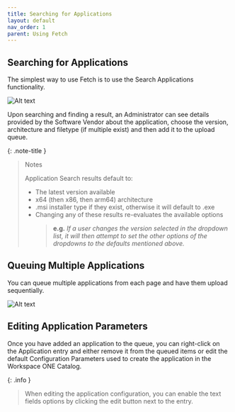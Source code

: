 ```yaml
---
title: Searching for Applications
layout: default
nav_order: 1
parent: Using Fetch
---
```

## Searching for Applications

The simplest way to use Fetch is to use the Search Applications functionality.

![Alt text](/fetch/assets/images/image3.png?raw=true "Image")

Upon searching and finding a result, an Administrator can see details provided by the Software Vendor about the application, choose the version, architecture and filetype (if multiple exist) and then add it to the upload queue.

{: .note-title }
> Notes
> 
> Application Search results default to:
> - The latest version available
> - x64 (then x86, then arm64) architecture
> - .msi installer type if they exist, otherwise it will default to .exe
> - Changing any of these results re-evaluates the available options
>   > **e.g.** _If a user changes the version selected in the dropdown list, it will then attempt to set the other options of the dropdowns to the defaults mentioned above._

## Queuing Multiple Applications
You can queue multiple applications from each page and have them upload sequentially.

![Alt text](/fetch/assets/images/image4.png?raw=true "Image")

## Editing Application Parameters

Once you have added an application to the queue, you can right-click on the Application entry and either remove it from the queued items or edit the default Configuration Parameters used to create the application in the Workspace ONE Catalog.

{: .info }
>
> When editing the application configuration, you can enable the text fields options by clicking the edit button next to the entry.